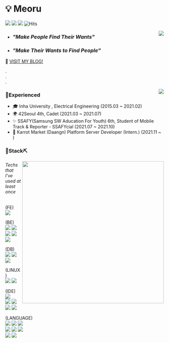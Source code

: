 # 💡 Meoru


 <a href="https://meoru-tech.tistory.com/" target="_blank"><img src="https://img.shields.io/badge/Tistory-AA6555?style=flat-square&logo=Blogger&logoColor=white"/></a> <a href="mailto:sangilyoon.dev@gmail.com" target="_blank"><img src="https://img.shields.io/badge/Gmail-534533?style=flat-square&logo=Gmail&logoColor=white"/></a> <a href="https://github.com/sangilyoon-dev" target="_blank"><img src="https://img.shields.io/badge/GitHub-181717?style=flat-square&logo=GitHub&logoColor=white"/></a> ![Hits](https://hits.seeyoufarm.com/api/count/incr/badge.svg?url=https%3A%2F%2Fgithub.com%2Fsangilyoon-dev&count_bg=%23EFBEC1&title_bg=%234F4D48&icon=&icon_color=%23E7E7E7&title=hits&edge_flat=false)  
   
  <img align='right' src = "https://github-readme-stats.vercel.app/api?username=sangilyoon-dev&show_icons=true&theme=flag-india">  
  
 

 - ### **_"Make People Find Their Wants"_**  

 - ### **_"Make Their Wants to Find People"_**  
 
 
  👀 <a href="https://meoru-tech.tistory.com/" target="_blank">VISIT MY BLOG!</a>  
 
 .  
 .  
 .  
 
  <img align='right' src="http://mazassumnida.wtf/api/v2/generate_badge?boj=tkddlfdl1111">  

  
 ### 🚗**Experienced**  
 - 🎓 Inha University , Electrical Engineering (2015.03 ~ 2021.02)
 - 🌍 42Seoul 4th, Cadet (2021.03 ~ 2021.07)
 - ✨ SSAFY(Samsung SW Aducation For Youth) 6th, Student of Mobile Track & Reporter - SSAFYcial (2021.07 ~ 2021.10)
 - 🥕 Karrot Market (Daangn) Platform Server Developer (Intern.) (2021.11 ~ )
  
 ### 🔨**Stack**⛏  
  <a href="https://meoru-tech.tistory.com"><img align='right' src = "https://user-images.githubusercontent.com/76988389/128238143-41a547fe-f624-44e0-93ad-aea03702d2b1.png" width=450></a> 
 ###### Techs that I've used at least once
 
(FE)  
  <img src="https://img.shields.io/badge/VueJS-F7DF1E?style=flat-square&logo=JavaScript&logoColor=white"/>  
   
(BE)  
  <img src="https://img.shields.io/badge/JSP-007396?style=flat-square&logo=Java&logoColor=white"/> <img src="https://img.shields.io/badge/Servlet-007396?style=flat-square&logo=Java&logoColor=white"/> <img src="https://img.shields.io/badge/NodeJS-339933?style=flat-square&logo=Node. JS&logoColor=white"/> <img src="https://img.shields.io/badge/Spring-6DB33F?style=flat-square&logo=Spring&logoColor=white"/> <img src="https://img.shields.io/badge/SpringBoot-6DB33F?style=flat-square&logo=SpringBoot&logoColor=white"/>
  
(DB)  
  <img src="https://img.shields.io/badge/MySQL-4479A1?style=flat-square&logo=MySQL&logoColor=white"/> <img src="https://img.shields.io/badge/Firebase-FFCA28?style=flat-square&logo=Firebase&logoColor=white"/> <img src="https://img.shields.io/badge/JDBC-007396?style=flat-square&logo=Java&logoColor=white"/>   
  
(LINUX)  
  <img src="https://img.shields.io/badge/Linux&Unix-FCC624?style=flat-square&logo=Linux&logoColor=white"/> <img src="https://img.shields.io/badge/ShellScript-123456?style=flat-square&logo=PowerShell&logoColor=white"/>  
  
(IDE)  
  <img src="https://img.shields.io/badge/Android Studio-42A666?style=flat-square&logo=Android&logoColor=white"/>  
  <img src="https://img.shields.io/badge/Eclipse-2C2255?style=flat-square&logo=Eclipse IDE&logoColor=white"/> <img src="https://img.shields.io/badge/IntelliJ-000000?style=flat-square&logo=IntelliJIDE&logoColor=white"/> <img src="https://img.shields.io/badge/vsCode-007ACC?style=flat-square&logo=vsCode&logoColor=white"/> <img src="https://img.shields.io/badge/Vim-819733?style=flat-square&logo=PowerShell&logoColor=white"/>     
  
(LANGUAGE)  
  <img src="https://img.shields.io/badge/HTML5-E34F26?style=flat-square&logo=HTML5&logoColor=white"/> <img src="https://img.shields.io/badge/CSS3-1572B6?style=flat-square&logo=CSS3&logoColor=white"/> <img src="https://img.shields.io/badge/JavaScript-F7DF1E?style=flat-square&logo=JavaScript&logoColor=white"/>  
 <img src="https://img.shields.io/badge/C-A8B9CC?style=flat-square&logo=C&logoColor=white"/> <img src="https://img.shields.io/badge/C++-00599C?style=flat-square&logo=C++&logoColor=white"/> <img src="https://img.shields.io/badge/Python-3776AB?style=flat-square&logo=Python&logoColor=white"/>  
 <img src="https://img.shields.io/badge/Java-007396?style=flat-square&logo=Java&logoColor=white"/> <img src="https://img.shields.io/badge/Kotlin-0095D5?style=flat-square&logo=Kotlin&logoColor=white"/>  

  

   
   



<!--
**sangilyoon-dev/sangilyoon-dev** is a ✨ _special_ ✨ repository because its `README.md` (this file) appears on your GitHub profile.
<a href="https://github.com/sangilyoon-dev" target="_blank"><img src="https://img.shields.io/badge/GitHub-181717?style=flat-square&logo=GitHub&logoColor=white"/></a>

Here are some ideas to get you started:
flag-india
- 🔭 I’m currently working on ...
- 🌱 I’m currently learning ...
- 👯 I’m looking to collaborate on ...
- 🤔 I’m looking for help with ...
- 💬 Ask me about ...
- 📫 How to reach me: ...
- 😄 Pronouns: ...
- ⚡ Fun fact: ...
-->
